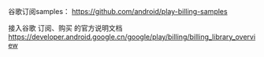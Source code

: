谷歌订阅samples：
https://github.com/android/play-billing-samples

接入谷歌 订阅、购买 的官方说明文档 https://developer.android.google.cn/google/play/billing/billing_library_overview